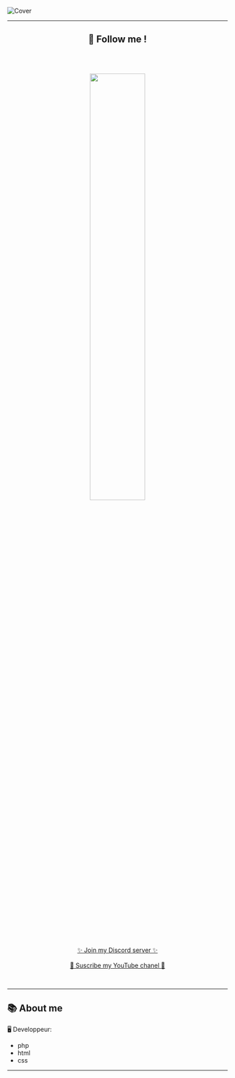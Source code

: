 ![Cover](https://media.discordapp.net/attachments/633782210238873612/882297122450448414/PTW9.gif?width=1120&height=630)

----

<h2 align="center">🔎 Follow me !</h2>
<br><br>
<p align="center">
  <img style="display: block; margin-left: auto; margin-right: auto; width: 50%;" src="https://discord.c99.nl/widget/theme-3/489140964125048872.png">
</p>
<br>
<p align="center">
  <a href="https://discord.gg/mqTMA2Wuj2">✨ Join my Discord server ✨</a>
  <br><br>
  <a href="https://www.youtube.com/channel/UCzsusjBbGdgrkqf4dncy6oA">🎥 Suscribe my YouTube chanel 🎥</a>
</p>
<br>

----

<h2>📚 About me</h2>
🖥 Developpeur:

- php
- html
- css

----
